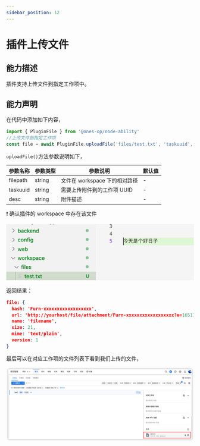 ```yaml
---
sidebar_position: 12
---
```


# 插件上传文件

## 能力描述

插件支持上传文件到指定工作项中。

## 能力声明

在代码中添加如下内容，

```javascript
import { PluginFile } from '@ones-op/node-ability'
//上传文件到指定工作项
const file = await PluginFile.uploadFile('files/test.txt', 'taskuuid', 'desc')
```

`uploadFile()`方法参数说明如下，

| 参数名称 | 参数类型 | 参数说明                      | 默认值 |
| -------- | -------- | ----------------------------- | ------ |
| filepath | string   | 文件在 workspace 下的相对路径 | -      |
| taskuuid | string   | 需要上传附件到的工作项 UUID   | -      |
| desc     | string   | 附件描述                      | -      |

❗ 确认插件的 workspace 中存在该文件

![image-20220428183219531](pluginUpload.png)

返回结果：

```json
file: {
  hash: 'Furn-xxxxxxxxxxxxxxxxxx',
  url: 'http://yourhost/file/attachment/Furn-xxxxxxxxxxxxxxxxxx?e=1651145575&token=xxxxxxxxxxxxx',
  name: 'filename',
  size: 21,
  mime: 'text/plain',
  version: 1
}
```

最后可以在对应工作项的文件列表下看到我们上传的文件，

![image-20220429151608794](pluginUpload1.png)

